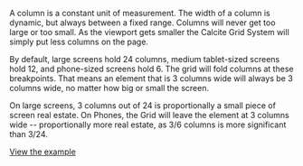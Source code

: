 A column is a constant unit of measurement. The width of a column is dynamic, but always between a fixed range. Columns will never get too large or too small. As the viewport gets smaller the Calcite Grid System will simply put less columns on the page.

By default, large screens hold 24 columns, medium tablet-sized screens hold 12, and phone-sized screens hold 6. The grid will fold columns at these breakpoints. That means an element that is 3 columns wide will always be 3 columns wide, no matter how big or small the screen.

On large screens, 3 columns out of 24 is proportionally a small piece of screen real estate. On Phones, the Grid will leave the element at 3 columns wide -- proportionally more real estate, as 3/6 columns is more significant than 3/24.

[View the example](../page-layouts/grid#columns)
